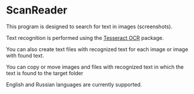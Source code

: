 # ScanReader
This program is designed to search for text in images (screenshots).

Text recognition is performed using the [Tesseract OCR](https://github.com/tesseract-ocr/tesseract) package.

You can also create text files with recognized text for each image or image with found text.

You can copy or move images and files with recognized text in which the text is found to the target folder

English and Russian languages are currently supported.